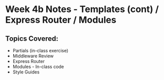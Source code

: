 # Week 4b Notes - Templates (cont) / Express Router / Modules
## Topics Covered: 
* Partials (in-class exercise)
* Middleware Review
* Express Router
* Modules - In-class code
* Style Guides

